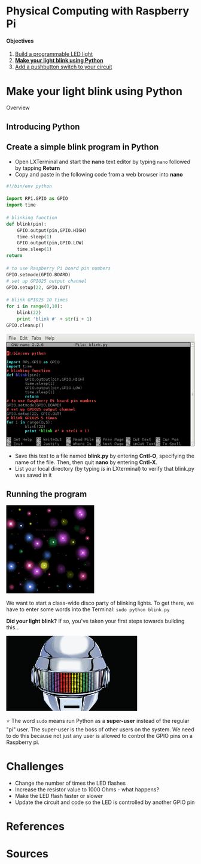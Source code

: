 Physical Computing with Raspberry Pi
====================================

#### Objectives
1. [Build a programmable LED light](01-led.md)
2. **[Make your light blink using Python](02-programming.md)**
3. [Add a pushbutton switch to your circuit](03-switch.md)

# Make your light blink using Python

Overview

## Introducing Python

## Create a simple blink program in Python

* Open LXTerminal and start the **nano** text editor by typing `nano` followed by tapping **Return**
* Copy and paste in the following code from a web browser into **nano**

```python
#!/bin/env python

import RPi.GPIO as GPIO
import time

# blinking function
def blink(pin):
    GPIO.output(pin,GPIO.HIGH)
    time.sleep(1)
    GPIO.output(pin,GPIO.LOW)
    time.sleep(1)
return

# to use Raspberry Pi board pin numbers
GPIO.setmode(GPIO.BOARD)
# set up GPIO25 output channel
GPIO.setup(22, GPIO.OUT)

# blink GPIO25 10 times
for i in range(0,10):
    blink(22)
    print 'blink #' + str(i + 1)
GPIO.cleanup()
```

![Python code pasted into nano](images/nano.png)

* Save this text to a file named **blink.py** by entering **Cntl-O**, specifying the name of the file. Then, then quit **nano** by entering **Cntl-X**.
* List your local directory (by typing *ls* in LXterminal) to verify that blink.py was saved in it

## Running the program

![Blinken Lights](images/blinken.gif)

We want to start a class-wide disco party of blinking lights. To get there, we have to enter some words into the Terminal: `sudo python blink.py`

**Did your light blink?** If so, you've taken your first steps towards building this...

![Daft Punk Helmet](images/daft.gif)

:star: The word `sudo` means run Python as a **super-user** instead of the regular "pi" user. The super-user is the boss of other users on the system. We need to do this because not just any user is allowed to control the GPIO pins on a Raspberry pi.

# Challenges
* Change the number of times the LED flashes
* Increase the resistor value to 1000 Ohms - what happens?
* Make the LED flash faster or slower
* Update the circuit and code so the LED is controlled by another GPIO pin

# References

# Sources

